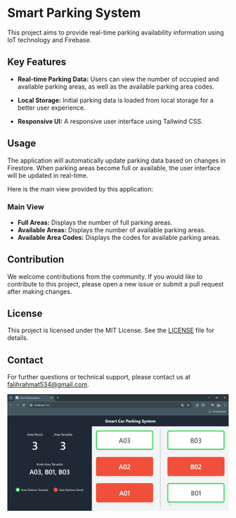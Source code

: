 # Smart Parking System

This project aims to provide real-time parking availability information using IoT technology and Firebase.

## Key Features

- **Real-time Parking Data:**
  Users can view the number of occupied and available parking areas, as well as the available parking area codes.

- **Local Storage:**
  Initial parking data is loaded from local storage for a better user experience.

- **Responsive UI:**
  A responsive user interface using Tailwind CSS.

## Usage

The application will automatically update parking data based on changes in Firestore. When parking areas become full or available, the user interface will be updated in real-time.

Here is the main view provided by this application:

### Main View

- **Full Areas:** Displays the number of full parking areas.
- **Available Areas:** Displays the number of available parking areas.
- **Available Area Codes:** Displays the codes for available parking areas.

## Contribution

We welcome contributions from the community. If you would like to contribute to this project, please open a new issue or submit a pull request after making changes.

## License

This project is licensed under the MIT License. See the [LICENSE](./LICENSE) file for details.

## Contact

For further questions or technical support, please contact us at [falihrahmat534@gmail.com](mailto:falihrahmat534@gmail.com).

![Dashboard Screenshot](public/smart-parking-system.png)